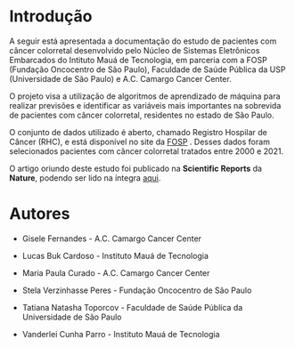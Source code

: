 # **Introdução**

A seguir está apresentada a documentação do estudo de pacientes com câncer colorretal desenvolvido pelo Núcleo de Sistemas Eletrônicos Embarcados do Intituto Mauá de Tecnologia, em parceria com a FOSP (Fundação Oncocentro de São Paulo), Faculdade de Saúde Pública da USP (Universidade de São Paulo) e A.C. Camargo Cancer Center.

O projeto visa a utilização de algoritmos de aprendizado de máquina para realizar previsões e identificar as variáveis mais importantes na sobrevida de pacientes com câncer colorretal, residentes no estado de São Paulo.

O conjunto de dados utilizado é aberto, chamado Registro Hospilar de Câncer (RHC), e está disponível no site da [FOSP](https://fosp.saude.sp.gov.br/fosp/diretoria-adjunta-de-informacao-e-epidemiologia/rhc-registro-hospitalar-de-cancer/banco-de-dados-do-rhc/) . Desses dados foram selecionados pacientes com câncer colorretal tratados entre 2000 e 2021.

O artigo oriundo deste estudo foi publicado na **Scientific Reports** da **Nature**, podendo ser lido na íntegra [aqui](https://www.nature.com/articles/s41598-023-35649-9).

# **Autores**

* Gisele Fernandes - A.C. Camargo Cancer Center

* Lucas Buk Cardoso - Instituto Mauá de Tecnologia

* Maria Paula Curado - A.C. Camargo Cancer Center

* Stela Verzinhasse Peres - Fundação Oncocentro de São Paulo

* Tatiana Natasha Toporcov - Faculdade de Saúde Pública da Universidade de São Paulo

* Vanderlei Cunha Parro - Instituto Mauá de Tecnologia
 
